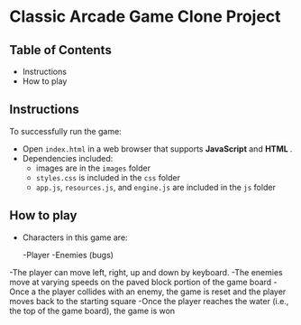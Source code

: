 # Classic Arcade Game Clone Project

## Table of Contents

- Instructions
- How to play

## Instructions

To successfully run the game:
 - Open `index.html` in a web browser that supports __JavaScript__ and __HTML <canvas>__.
 - Dependencies included:
   - images are in the `images` folder
   - `styles.css` is included in the `css` folder
   - `app.js`, `resources.js`, and `engine.js` are included in the `js` folder


##  How to play

- Characters in this game are:

  -Player
  -Enemies (bugs)

-The player can move left, right, up and down by keyboard.
-The enemies move at varying speeds on the paved block portion of the game board
-Once a the player collides with an enemy, the game is reset and the player moves back to the starting square
-Once the player reaches the water (i.e., the top of the game board), the game is won

